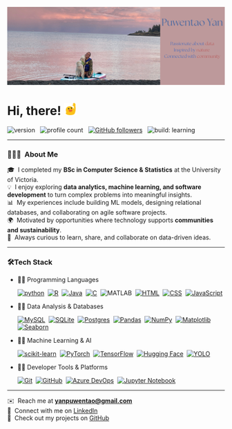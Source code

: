 ![Header](assets/tao_header.png "Header")

# Hi, there! <img width="30" src=assets/blob_wave.png alt="blob wave" />


![version](https://img.shields.io/badge/version-2025-informational) &nbsp;
![profile count](https://komarev.com/ghpvc/?username=Puwentao-Yan&color=blue) &nbsp;
[![GitHub followers](https://img.shields.io/github/followers/Puwentao-Yan?label=Follow&style=social)](https://github.com/Puwentao-Yan) &nbsp;
![build: learning](https://img.shields.io/badge/build-learning-success)

---

### 👨🏻‍💻 &nbsp;About Me  

🎓 &nbsp;I completed my **BSc in Computer Science & Statistics** at the University of Victoria.  
💡 &nbsp;I enjoy exploring **data analytics, machine learning, and software development** to turn complex problems into meaningful insights.  
📊 &nbsp;My experiences include building ML models, designing relational databases, and collaborating on agile software projects.  
🌍 &nbsp;Motivated by opportunities where technology supports **communities and sustainability**.  
💬 &nbsp;Always curious to learn, share, and collaborate on data-driven ideas.  

---

### 🛠️Tech Stack
- 👩‍💻 Programming Languages
  
    [![python](https://img.shields.io/badge/Python-3.9-3776AB.svg?style=flat&logo=python)](https://www.python.org)&nbsp;
    [![R](https://img.shields.io/badge/-script-276DC3.svg?style=flat&logo=R)](https://cran.r-project.org)&nbsp;
    [![Java](https://img.shields.io/badge/Java-%23ED8B00.svg?logo=openjdk&logoColor=white)](#)&nbsp;
    [![C](https://img.shields.io/badge/C-00599C?logo=c&logoColor=white)](#)&nbsp;
    ![MATLAB](https://img.shields.io/badge/MATLAB-3776AB.svg?style=flat&logo=MATLAB)&nbsp;
    [![HTML](https://img.shields.io/badge/HTML-%23E34F26.svg?logo=html5&logoColor=white)](#)&nbsp;
    [![CSS](https://img.shields.io/badge/CSS-639?logo=css&logoColor=fff)](#)&nbsp;
    [![JavaScript](https://img.shields.io/badge/JavaScript-F7DF1E?logo=javascript&logoColor=000)](#)&nbsp;

- 👩‍💻 Data Analysis & Databases

    [![MySQL](https://img.shields.io/badge/MySQL-4479A1?logo=mysql&logoColor=fff)](#)&nbsp;
    [![SQLite](https://img.shields.io/badge/SQLite-%2307405e.svg?logo=sqlite&logoColor=white)](#)&nbsp;
    [![Postgres](https://img.shields.io/badge/Postgres-%23316192.svg?logo=postgresql&logoColor=white)](#)&nbsp;
    [![Pandas](https://img.shields.io/badge/Pandas-150458?logo=pandas&logoColor=fff)](#)&nbsp;
    [![NumPy](https://img.shields.io/badge/NumPy-4DABCF?logo=numpy&logoColor=fff)](#)&nbsp;
    [![Matplotlib](https://custom-icon-badges.demolab.com/badge/Matplotlib-71D291?logo=matplotlib&logoColor=fff)](#)&nbsp;
    [![Seaborn](https://img.shields.io/badge/Seaborn-3884FF?logo=Seaborn&logoColor=fff)](#)&nbsp;

- 👩‍💻 Machine Learning & AI

    [![scikit-learn](https://img.shields.io/badge/scikit--learn-%23F7931E.svg?logo=scikit-learn&logoColor=white)](#)&nbsp;
    [![PyTorch](https://img.shields.io/badge/PyTorch-%23EE4C2C.svg?logo=PyTorch&logoColor=white)](#)&nbsp;
    [![TensorFlow](https://img.shields.io/badge/TensorFlow-%23FF6F00.svg?logo=TensorFlow&logoColor=white)](#)&nbsp;
    [![Hugging Face](https://img.shields.io/badge/Hugging%20Face-orange?logo=huggingface&logoColor=#FFD21E)](#)&nbsp;
    [![YOLO](https://img.shields.io/badge/Ultralytics%20YOLO-0B23A9?logo=YOLO&logoColor=fff)](#)&nbsp;

- 👩‍💻 Developer Tools & Platforms

    [![Git](https://img.shields.io/badge/Git-F05032?logo=git&logoColor=fff)](#)&nbsp;
    [![GitHub](https://img.shields.io/badge/GitHub-%23121011.svg?logo=github&logoColor=white)](#)&nbsp;
    [![Azure DevOps](https://custom-icon-badges.demolab.com/badge/Azure%20DevOps-0078D7?logo=azure-devops-white&logoColor=fff)](#)&nbsp;
    [![Jupyter Notebook](https://img.shields.io/badge/jupyter-%23FA0F00.svg?logo=jupyter&logoColor=white)](#)&nbsp;

---

✉️ &nbsp;Reach me at **yanpuwentao@gmail.com**  
📄 &nbsp;Connect with me on [LinkedIn](https://www.linkedin.com/in/puwentao-yan/)  
🔗 &nbsp;Check out my projects on [GitHub](https://github.com/Puwentao-Yan) 
